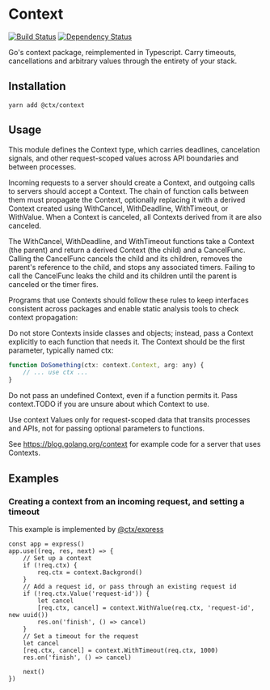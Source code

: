 # Context
[![Build Status](https://travis-ci.org/node-context/context.svg?branch=master)](https://travis-ci.org/node-context/context)
[![Dependency Status](https://gemnasium.com/badges/github.com/node-context/context.svg)](https://gemnasium.com/github.com/node-context/context)

Go's context package, reimplemented in Typescript. Carry timeouts, cancellations
and arbitrary values through the entirety of your stack.

## Installation

```
yarn add @ctx/context
```

## Usage

This module defines the Context type, which carries deadlines, cancelation signals, and other request-scoped values across API boundaries and between processes.

Incoming requests to a server should create a Context, and outgoing calls to servers should accept a Context. The chain of function calls between them must propagate the Context, optionally replacing it with a derived Context created using WithCancel, WithDeadline, WithTimeout, or WithValue. When a Context is canceled, all Contexts derived from it are also canceled.

The WithCancel, WithDeadline, and WithTimeout functions take a Context (the parent) and return a derived Context (the child) and a CancelFunc. Calling the CancelFunc cancels the child and its children, removes the parent's reference to the child, and stops any associated timers. Failing to call the CancelFunc leaks the child and its children until the parent is canceled or the timer fires.

Programs that use Contexts should follow these rules to keep interfaces consistent across packages and enable static analysis tools to check context propagation:

Do not store Contexts inside classes and objects; instead, pass a Context explicitly to each function that needs it. The Context should be the first parameter, typically named ctx:

```javascript
function DoSomething(ctx: context.Context, arg: any) {
	// ... use ctx ...
}
```

Do not pass an undefined Context, even if a function permits it. Pass context.TODO if you are unsure about which Context to use.

Use context Values only for request-scoped data that transits processes and APIs, not for passing optional parameters to functions.

See https://blog.golang.org/context for example code for a server that uses Contexts.

## Examples

### Creating a context from an incoming request, and setting a timeout

This example is implemented by [@ctx/express](https://github.com/node-context/express)

```
const app = express()
app.use((req, res, next) => {
    // Set up a context
    if (!req.ctx) {
        req.ctx = context.Backgrond()
    }
    // Add a request id, or pass through an existing request id
    if (!req.ctx.Value('request-id')) {
        let cancel
        [req.ctx, cancel] = context.WithValue(req.ctx, 'request-id', new uuid())
        res.on('finish', () => cancel)
    }
    // Set a timeout for the request
    let cancel
    [req.ctx, cancel] = context.WithTimeout(req.ctx, 1000)
    res.on('finish', () => cancel)

    next()
})
```
